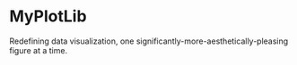 # MyPlotLib
Redefining data visualization, one significantly-more-aesthetically-pleasing figure at a time.
